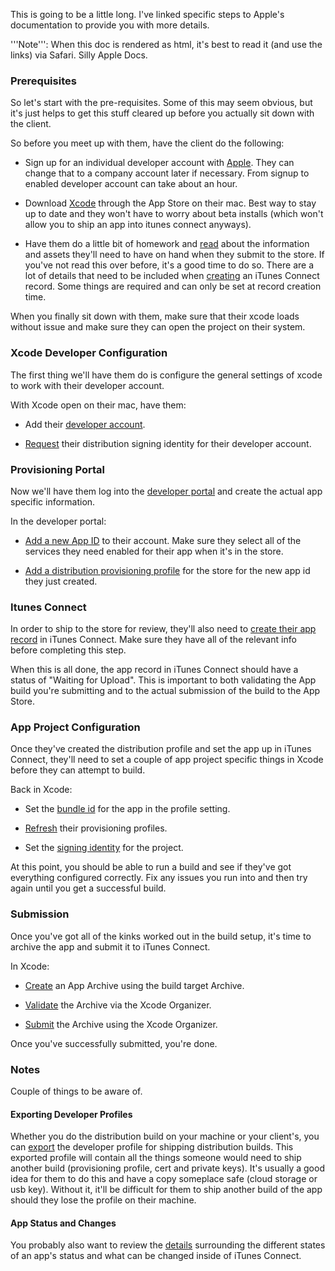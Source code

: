 
This is going to be a little long. I've linked specific steps to Apple's documentation to provide you with more details.

'''Note''': When this doc is rendered as html, it's best to read it (and use the links) via Safari.  Silly Apple Docs. 

### Prerequisites

So let's start with the pre-requisites.  Some of this may seem obvious, but it's just helps to get this stuff cleared up before you actually sit down with the client.

So before you meet up with them, have the client do the following:

 - Sign up for an individual developer account with [Apple][4].  They can change that to a company account later if necessary.  From signup to enabled developer account can take about an hour.

 - Download [Xcode][3] through the App Store on their mac.  Best way to stay up to date and they won't have to worry about beta installs (which won't allow you to ship an app into itunes connect anyways).

 - Have them do a little bit of homework and [read][12] about the information and assets they'll need to have on hand when they submit to the store.  If you've not read this over before, it's a good time to do so.  There are a lot of details that need to be included when [creating][11] an iTunes Connect record.  Some things are required and can only be set at record creation time.

When you finally sit down with them, make sure that their xcode loads without issue and make sure they can open the project on their system.

### Xcode Developer Configuration

The first thing we'll have them do is configure the general settings of xcode to work with their developer account.

With Xcode open on their mac, have them:

 - Add their [developer account][5].

 - [Request][5] their distribution signing identity for their developer account.

### Provisioning Portal

Now we'll have them log into the [developer portal][4] and create the actual app specific information.  

In the developer portal:

 - [Add a new App ID][9] to their account. Make sure they select all of the services they need enabled for their app when it's in the store.

 - [Add a distribution provisioning profile][6] for the store for the new app id they just created.

### Itunes Connect

In order to ship to the store for review, they'll also need to [create their app record][11] in iTunes Connect.  Make sure they have all of the relevant info before completing this step.

When this is all done, the app record in iTunes Connect should have a status of "Waiting for Upload".  This is important to both validating the App build you're submitting and to the actual submission of the build to the App Store.

### App Project Configuration

Once they've created the distribution profile and set the app up in iTunes Connect, they'll need to set a couple of app project specific things in Xcode before they can attempt to build.

Back in Xcode:

 - Set the [bundle id][10] for the app in the profile setting.

 - [Refresh][8] their provisioning profiles.

 - Set the [signing identity][7] for the project.

At this point, you should be able to run a build and see if they've got everything configured correctly.  Fix any issues you run into and then try again until you get a successful build.

### Submission

Once you've got all of the kinks worked out in the build setup, it's time to archive the app and submit it to iTunes Connect.

In Xcode:

 - [Create][14] an App Archive using the build target Archive.

 - [Validate][15] the Archive via the Xcode Organizer.

 - [Submit][16] the Archive using the Xcode Organizer.

Once you've successfully submitted, you're done.

### Notes

Couple of things to be aware of.

#### Exporting Developer Profiles

Whether you do the distribution build on your machine or your client's, you can [export][2] the developer profile for shipping distribution builds.  This exported profile will contain all the things someone would need to ship another build (provisioning profile, cert and private keys).  It's usually a good idea for them to do this and have a copy someplace safe (cloud storage or usb key).  Without it, it'll be difficult for them to ship another build of the app should they lose the profile on their machine.

#### App Status and Changes

You probably also want to review the [details][13] surrounding the different states of an app's status and what can be changed inside of iTunes Connect.

[1]: https://developer.apple.com/library/ios/documentation/IDEs/Conceptual/AppDistributionGuide/ManagingAccounts/ManagingAccounts.html#//apple_ref/doc/uid/TP40012582-CH24-SW2 "Request Signing Identities"

[2]: https://developer.apple.com/library/ios/recipes/xcode_help-accounts_preferences/articles/export_signing_assets.html "Exporting Your Signing Identities and Provisioning Profiles"

[3]: https://itunes.apple.com/us/app/xcode/id497799835?mt=12 "Xcode on the App Store"

[4]: http://developer.apple.com "Apple Development Portal"

[5]: https://developer.apple.com/library/ios/documentation/IDEs/Conceptual/AppDistributionGuide/ManagingAccounts/ManagingAccounts.html#//apple_ref/doc/uid/TP40012582-CH24-SW2 "Adding Your Apple ID Account in Xcode"

[6]: https://developer.apple.com/library/ios/documentation/IDEs/Conceptual/AppDistributionGuide/SubmittingYourApp/SubmittingYourApp.html#//apple_ref/doc/uid/TP40012582-CH9-SW8 "Adding Your Apple ID Account in Xcode"

[7]: https://developer.apple.com/library/ios/documentation/IDEs/Conceptual/AppDistributionGuide/ConfiguringYourApp/ConfiguringYourApp.html#//apple_ref/doc/uid/TP40012582-CH28-SW45 "Choosing a Signing Identity for Apps"

[8]: https://developer.apple.com/library/ios/documentation/IDEs/Conceptual/AppDistributionGuide/MaintainingProfiles/MaintainingProfiles.html#//apple_ref/doc/uid/TP40012582-CH30-SW26 "Refreshing Provisioning Profiles in Xcode"

[9]: https://developer.apple.com/library/ios/documentation/IDEs/Conceptual/AppDistributionGuide/MaintainingProfiles/MaintainingProfiles.html#//apple_ref/doc/uid/TP40012582-CH30-SW991 "Registering App IDs"

[10]: https://developer.apple.com/library/ios/documentation/IDEs/Conceptual/AppDistributionGuide/ConfiguringYourApp/ConfiguringYourApp.html#//apple_ref/doc/uid/TP40012582-CH28-SW16 "Setting the Bundle ID"

[11]: https://developer.apple.com/library/ios/documentation/LanguagesUtilities/Conceptual/iTunesConnect_Guide/Chapters/CreatingiTunesConnectRecord.html#//apple_ref/doc/uid/TP40011225-CH13-SW1 "Creating an iTunes Connect Record for an App"

[12]: https://developer.apple.com/library/ios/documentation/LanguagesUtilities/Conceptual/iTunesConnect_Guide/Chapters/FirstSteps.html#//apple_ref/doc/uid/TP40011225-CH19-SW1 "Identifying Your App in iTunes Connect"

[13]: https://developer.apple.com/library/ios/documentation/LanguagesUtilities/Conceptual/iTunesConnect_Guide/Chapters/ChangingAppStatus.html#//apple_ref/doc/uid/TP40011225-CH30-SW1 "Viewing and Changing Your App’s Status and Availability"

[14]: https://developer.apple.com/library/ios/documentation/IDEs/Conceptual/AppDistributionGuide/SubmittingYourApp/SubmittingYourApp.html#//apple_ref/doc/uid/TP40012582-CH9-SW26 "Creating an Archive"

[15]: https://developer.apple.com/library/ios/documentation/IDEs/Conceptual/AppDistributionGuide/SubmittingYourApp/SubmittingYourApp.html#//apple_ref/doc/uid/TP40012582-CH9-SW2 "Running iTunes Connect Validation Tests"

[16]: https://developer.apple.com/library/ios/documentation/IDEs/Conceptual/AppDistributionGuide/SubmittingYourApp/SubmittingYourApp.html#//apple_ref/doc/uid/TP40012582-CH9-SW27 "Submitting Your iOS App"
